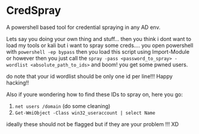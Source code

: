 # CredSpray
A powershell based tool for credential spraying in any AD env.

Lets say you doing your own thing and stuff... then you think i dont want to load my tools or kali but i want to spray some creds....
you open powershell with `powershell -ep bypass` then you load this script using Import-Module or however 
then you just call the `spray -pass <password_to_spray> -wordlist <absolute_path_to_ids>`
and boom! you get some pwned users.

do note that your id wordlist should be only one id per line!!! 
Happy hacking!!


Also if youre wondering how to find these IDs to spray on, here you go:
1. `net users /domain` (do some cleaning)
2.  `Get-WmiObject -Class win32_useraccount | select Name` 

ideally these should not be flagged but if they are your problem !!! XD

